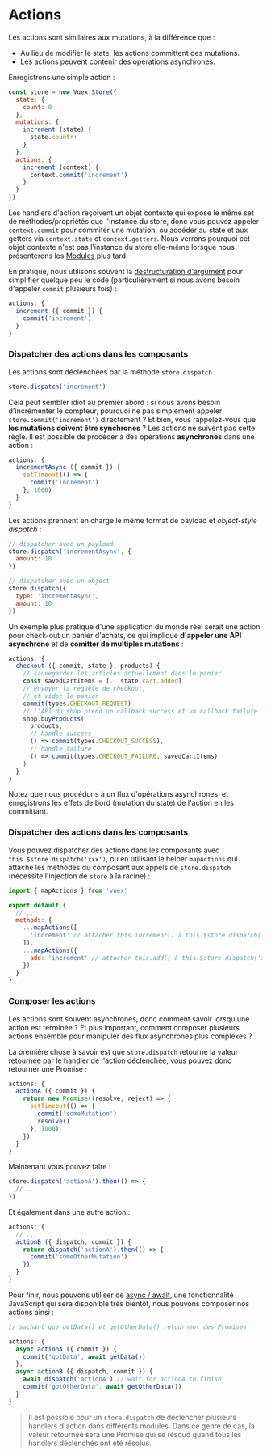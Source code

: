 # Actions

Les actions sont similaires aux mutations, à la différence que :

- Au lieu de modifier le state, les actions committent des mutations.
- Les actions peuvent contenir des opérations asynchrones.

Enregistrons une simple action :

``` js
const store = new Vuex.Store({
  state: {
    count: 0
  },
  mutations: {
    increment (state) {
      state.count++
    }
  },
  actions: {
    increment (context) {
      context.commit('increment')
    }
  }
})
```

Les handlers d'action reçoivent un objet contexte qui expose le même set de méthodes/propriétés que l'instance du store, donc vous pouvez appeler `context.commit` pour commiter une mutation, ou accéder au state et aux getters via `context.state` et `context.getters`. Nous verrons pourquoi cet objet contexte n'est pas l'instance du store elle-même lorsque nous présenterons les [Modules](moduels.md) plus tard.

En pratique, nous utilisons souvent la [destructuration d'argument](https://developer.mozilla.org/fr/docs/Web/JavaScript/Reference/Op%C3%A9rateurs/Affecter_par_d%C3%A9composition) pour simplifier quelque peu le code (particulièrement si nous avons besoin d'appeler `commit` plusieurs fois) :

``` js
actions: {
  increment ({ commit }) {
    commit('increment')
  }
}
```

### Dispatcher des actions dans les composants

Les actions sont déclenchées par la méthode `store.dispatch` :

``` js
store.dispatch('increment')
```

Cela peut sembler idiot au premier abord : si nous avons besoin d'incrémenter le compteur, pourquoi ne pas simplement appeler `store.commit('increment')` directement ? Et bien, vous rappelez-vous que **les mutations doivent être synchrones** ? Les actions ne suivent pas cette règle. Il est possible de procéder à des opérations **asynchrones** dans une action :

``` js
actions: {
  incrementAsync ({ commit }) {
    setTimeout(() => {
      commit('increment')
    }, 1000)
  }
}
```

Les actions prennent en charge le même format de payload et *object-style dispatch* :

``` js
// dispatcher avec un payload
store.dispatch('incrementAsync', {
  amount: 10
})

// dispatcher avec un object
store.dispatch({
  type: 'incrementAsync',
  amount: 10
})
```

Un exemple plus pratique d'une application du monde réel serait une action pour check-out un panier d'achats, ce qui implique **d'appeler une API asynchrone** et de **comitter de multiples mutations** :

``` js
actions: {
  checkout ({ commit, state }, products) {
    // sauvegarder les articles actuellement dans le panier
    const savedCartItems = [...state.cart.added]
    // envoyer la requête de checkout,
    // et vider le panier
    commit(types.CHECKOUT_REQUEST)
    // l'API du shop prend un callback success et un callback failure
    shop.buyProducts(
      products,
      // handle success
      () => commit(types.CHECKOUT_SUCCESS),
      // handle failure
      () => commit(types.CHECKOUT_FAILURE, savedCartItems)
    )
  }
}
```

Notez que nous procédons à un flux d'opérations asynchrones, et enregistrons les effets de bord (mutation du state) de l'action en les committant.

### Dispatcher des actions dans les composants

Vous pouvez dispatcher des actions dans les composants avec `this.$store.dispatch('xxx')`, ou en utilisant le helper `mapActions` qui attache les méthodes du composant aux appels de `store.dispatch` (nécessite l'injection de `store` à la racine) :

``` js
import { mapActions } from 'vuex'

export default {
  // ...
  methods: {
    ...mapActions([
      'increment' // attacher this.increment() à this.$store.dispatch('increment')
    ]),
    ...mapActions({
      add: 'increment' // attacher this.add() à this.$store.dispatch('increment')
    })
  }
}
```

### Composer les actions

Les actions sont souvent asynchrones, donc comment savoir lorsqu'une action est terminée ? Et plus important, comment composer plusieurs actions ensemble pour manipuler des flux asynchrones plus complexes ?

La première chose à savoir est que `store.dispatch` retourne la valeur retournée par le handler de l'action déclenchée, vous pouvez donc retourner une Promise :

``` js
actions: {
  actionA ({ commit }) {
    return new Promise((resolve, reject) => {
      setTimeout(() => {
        commit('someMutation')
        resolve()
      }, 1000)
    })
  }
}
```

Maintenant vous pouvez faire :

``` js
store.dispatch('actionA').then(() => {
  // ...
})
```

Et également dans une autre action :

``` js
actions: {
  // ...
  actionB ({ dispatch, commit }) {
    return dispatch('actionA').then(() => {
      commit('someOtherMutation')
    })
  }
}
```

Pour finir, nous pouvons utiliser de [async / await](https://tc39.github.io/ecmascript-asyncawait/), une fonctionnalité JavaScript qui sera disponible très bientôt, nous pouvons composer nos actions ainsi :

``` js
// sachant que getData() et getOtherData() retournent des Promises

actions: {
  async actionA ({ commit }) {
    commit('gotData', await getData())
  },
  async actionB ({ dispatch, commit }) {
    await dispatch('actionA') // wait for actionA to finish
    commit('gotOtherData', await getOtherData())
  }
}
```

> Il est possible pour un `store.dispatch` de déclencher plusieurs handlers d'action dans différents modules. Dans ce genre de cas, la valeur retournée sera une Promise qui se résoud quand tous les handlers déclenchés ont été résolus.
